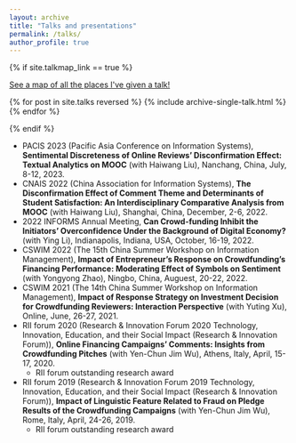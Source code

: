 ```yaml
---
layout: archive
title: "Talks and presentations"
permalink: /talks/
author_profile: true
---
```


{% if site.talkmap_link == true %}

<p style="text-decoration:underline;"><a href="/talkmap.html">See a map of all the places I've given a talk!</a></p>

{% for post in site.talks reversed %}
  {% include archive-single-talk.html %}
{% endfor %}

{% endif %}


* PACIS 2023 (Pacific Asia Conference on Information Systems), **Sentimental Discreteness of Online Reviews’ Disconfirmation Effect: Textual Analytics on MOOC** (with Haiwang Liu), Nanchang, China, July, 8-12, 2023.
* CNAIS 2022 (China Association for Information Systems), **The Disconfirmation Effect of Comment Theme and Determinants of Student Satisfaction: An Interdisciplinary Comparative Analysis from MOOC** (with Haiwang Liu), Shanghai, China, December, 2-6, 2022.
* 2022 INFORMS Annual Meeting, **Can Crowd-funding Inhibit the Initiators’ Overconfidence Under the Background of Digital Economy?** (with Ying Li), Indianapolis, Indiana, USA, October, 16-19, 2022.
* CSWIM 2022 (The 15th China Summer Workshop on Information Management), **Impact of Entrepreneur’s Response on Crowdfunding’s Financing Performance: Moderating Effect of Symbols on Sentiment** (with Yongyong Zhao), Ningbo, China, Auguest, 20-22, 2022.
* CSWIM 2021 (The 14th China Summer Workshop on Information Management), **Impact of Response Strategy on Investment Decision for Crowdfunding Reviewers: Interaction Perspective** (with Yuting Xu), Online, June, 26-27, 2021.
* RII forum 2020 (Research & Innovation Forum 2020 Technology, Innovation, Education, and their Social Impact (Research & Innovation Forum)), **Online Financing Campaigns’ Comments: Insights from Crowdfunding Pitches** (with Yen-Chun Jim Wu), Athens, Italy, April, 15-17, 2020.
    * RII forum outstanding research award
* RII forum 2019 (Research & Innovation Forum 2019 Technology, Innovation, Education, and their Social Impact (Research & Innovation Forum)), **Impact of Linguistic Feature Related to Fraud on Pledge Results of the Crowdfunding Campaigns** (with Yen-Chun Jim Wu), Rome, Italy, April, 24-26, 2019.
    * RII forum outstanding research award
